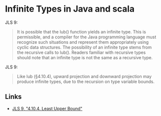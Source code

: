 # Infinite Types in Java and scala

JLS 9:
> It is possible that the lub() function yields an infinite type. This is permissible, and a compiler for the Java programming language must recognize such situations and represent them appropriately using cyclic data structures.
> The possibility of an infinite type stems from the recursive calls to lub(). Readers familiar with recursive types should note that an infinite type is not the same as a recursive type.

JLS 9:
> Like lub (§4.10.4), upward projection and downward projection may produce infinite types, due to the recursion on type variable bounds.

## Links
- [JLS 9, "4.10.4. Least Upper Bound"](https://docs.oracle.com/javase/specs/jls/se10/html/jls-4.html#jls-4.10.4)
